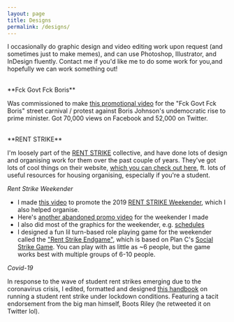 ```yaml
---
layout: page
title: Designs
permalink: /designs/
---
```


I occasionally do graphic design and video editing work upon request (and sometimes just to make memes), and can use Photoshop, Illustrator, and InDesign fluently. Contact me if you'd like me to do some work for you,and hopefully we can work something out!

<br />
**Fck Govt Fck Boris**

Was commissioned to make [this promotional video](https://www.facebook.com/KICKBORISOUT/videos/468063597345071/) for the "Fck Govt Fck Boris" street carnival / protest against Boris Johnson's undemocratic rise to prime minister. Got 70,000 views on Facebook and 52,000 on Twitter.

<br />
**RENT STRIKE**

I'm loosely part of the [RENT STRIKE](https://www.facebook.com/rentstriker/) collective, and have done lots of design and organising work for them over the past couple of years. They've got lots of cool things on their website, [which you can check out here](https://www.rent-strike.org/), ft. lots of useful resources for housing organising, especially if you're a student.

*Rent Strike Weekender*

* I made [this video](https://www.facebook.com/284436695262908/videos/310081386559387/) to promote the 2019 [RENT STRIKE Weekender](https://www.facebook.com/events/2139834089385735), which I also helped organise.
* Here's [another abandoned promo video](https://twitter.com/anarchoschism/status/1174461078106968064) for the weekender I made
* I also did most of the graphics for the weekender, e.g. [schedules](https://www.facebook.com/events/2139834089385735/permalink/2296874583681684/)
* I designed a fun lil turn-based role playing game for the weekender called the ["Rent Strike Endgame"](https://www.rent-strike.org/rentstrikeendgame), which is based on Plan C's [Social Strike Game](https://www.weareplanc.org/blog/the-social-strike-game/). You can play with as little as ~6 people, but the game works best with multiple groups of 6-10 people.

*Covid-19*

In response to the wave of student rent strikes emerging due to the coronavirus crisis, I edited, formatted and designed [this handbook](https://www.rent-strike.org/covid19) on running a student rent strike under lockdown conditions. Featuring a tacit endorsement from the big man himself, Boots Riley (he retweeted it on Twitter lol).
